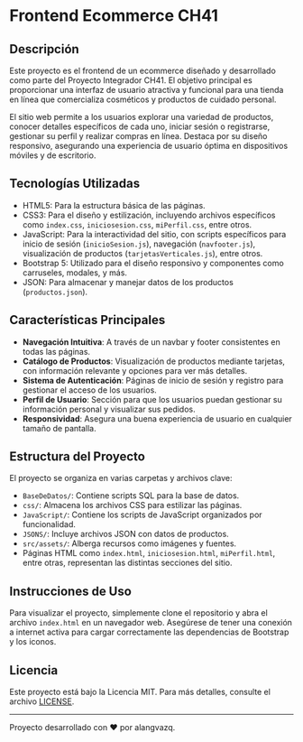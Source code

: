 # Frontend Ecommerce CH41

## Descripción

Este proyecto es el frontend de un ecommerce diseñado y desarrollado como parte del Proyecto Integrador CH41. El objetivo principal es proporcionar una interfaz de usuario atractiva y funcional para una tienda en línea que comercializa cosméticos y productos de cuidado personal. 

El sitio web permite a los usuarios explorar una variedad de productos, conocer detalles específicos de cada uno, iniciar sesión o registrarse, gestionar su perfil y realizar compras en línea. Destaca por su diseño responsivo, asegurando una experiencia de usuario óptima en dispositivos móviles y de escritorio.

## Tecnologías Utilizadas

- HTML5: Para la estructura básica de las páginas.
- CSS3: Para el diseño y estilización, incluyendo archivos específicos como `index.css`, `iniciosesion.css`, `miPerfil.css`, entre otros.
- JavaScript: Para la interactividad del sitio, con scripts específicos para inicio de sesión (`inicioSesion.js`), navegación (`navfooter.js`), visualización de productos (`tarjetasVerticales.js`), entre otros.
- Bootstrap 5: Utilizado para el diseño responsivo y componentes como carruseles, modales, y más.
- JSON: Para almacenar y manejar datos de los productos (`productos.json`).

## Características Principales

- **Navegación Intuitiva**: A través de un navbar y footer consistentes en todas las páginas.
- **Catálogo de Productos**: Visualización de productos mediante tarjetas, con información relevante y opciones para ver más detalles.
- **Sistema de Autenticación**: Páginas de inicio de sesión y registro para gestionar el acceso de los usuarios.
- **Perfil de Usuario**: Sección para que los usuarios puedan gestionar su información personal y visualizar sus pedidos.
- **Responsividad**: Asegura una buena experiencia de usuario en cualquier tamaño de pantalla.

## Estructura del Proyecto

El proyecto se organiza en varias carpetas y archivos clave:

- `BaseDeDatos/`: Contiene scripts SQL para la base de datos.
- `css/`: Almacena los archivos CSS para estilizar las páginas.
- `JavaScript/`: Contiene los scripts de JavaScript organizados por funcionalidad.
- `JSONS/`: Incluye archivos JSON con datos de productos.
- `src/assets/`: Alberga recursos como imágenes y fuentes.
- Páginas HTML como `index.html`, `iniciosesion.html`, `miPerfil.html`, entre otras, representan las distintas secciones del sitio.

## Instrucciones de Uso

Para visualizar el proyecto, simplemente clone el repositorio y abra el archivo `index.html` en un navegador web. Asegúrese de tener una conexión a internet activa para cargar correctamente las dependencias de Bootstrap y los iconos.

## Licencia

Este proyecto está bajo la Licencia MIT. Para más detalles, consulte el archivo [LICENSE](LICENSE).

---

Proyecto desarrollado con ❤️ por alangvazq.